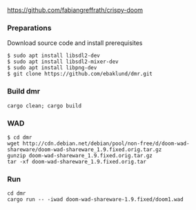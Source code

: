
https://github.com/fabiangreffrath/crispy-doom

### Preparations
Download source code and install prerequisites
```
$ sudo apt install libsdl2-dev
$ sudo apt install libsdl2-mixer-dev
$ sudo apt install libpng-dev
$ git clone https://github.com/ebaklund/dmr.git
```

### Build dmr
```
cargo clean; cargo build
```

### WAD
```
$ cd dmr
wget http://cdn.debian.net/debian/pool/non-free/d/doom-wad-shareware/doom-wad-shareware_1.9.fixed.orig.tar.gz
gunzip doom-wad-shareware_1.9.fixed.orig.tar.gz
tar -xf doom-wad-shareware_1.9.fixed.orig.tar
```

### Run
```
cd dmr
cargo run -- -iwad doom-wad-shareware-1.9.fixed/doom1.wad
```
